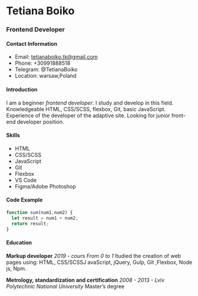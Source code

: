  # Tetiana Boiko

### Frontend Developer

#### Contact Information
- Email: tetianaboiko.tk@gmail.com
- Phone: +30991888518
- Telegram: @TetianaBoiko
- Location: warsaw,Poland

#### Introduction
I am a beginner *frontend developer*. I study and develop in this field. Knowledgeable HTML, CSS/SCSS, flexbox, Git, basic JavaScript. Experience of the developer of the adaptive site. Looking for junior front-end developer position.

#### Skills
- HTML
- CSS/SCSS
- JavaScript
- Git
- Flexbox
- VS Code
- Figma/Adobe Photoshop

#### Code Example
```javascript
function sum(num1,num2) {
  let result = num1 + num2;
  return result;
}
```

#### Education
**Markup developer**
_2019 - cours From 0 to 1_
Іtudied the creation of web pages using: HTML, CSS/SCSSJ avaScript,
jQuery, Gulp, Git ,Flexbox, Node js, Npm.

**Metrology, standardization and certification**
_2008 - 2013 - Lviv Polytechnic National University_
Master’s degree


